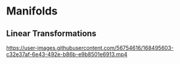 # Manifolds

## Linear Transformations

https://user-images.githubusercontent.com/56754616/168495603-c32e37af-6e43-492e-b86b-e9b8501e6913.mp4
